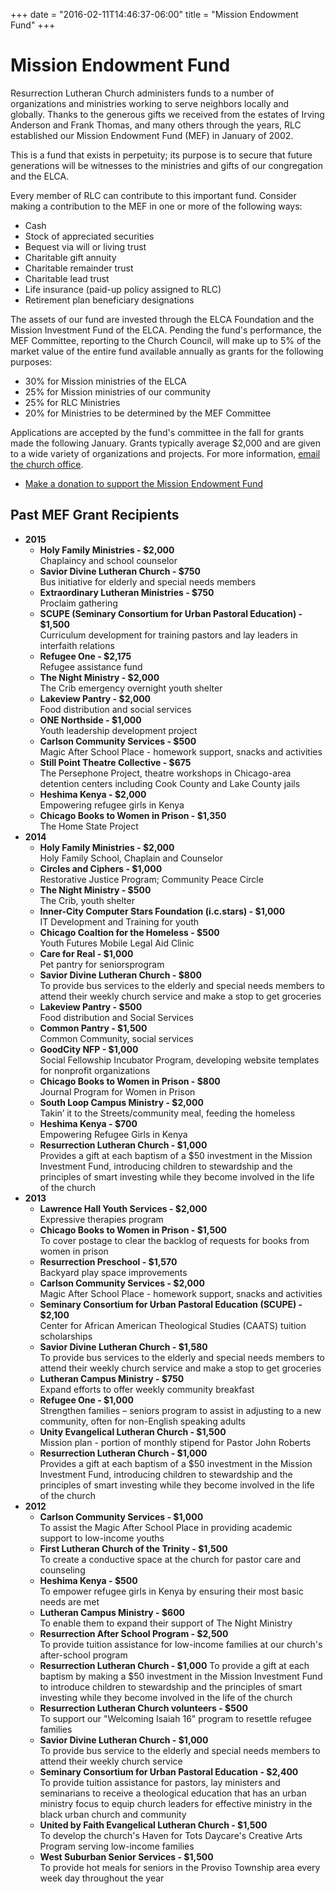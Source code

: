 +++
date = "2016-02-11T14:46:37-06:00"
title = "Mission Endowment Fund"
+++

# Mission Endowment Fund

Resurrection Lutheran Church administers funds to a number of organizations and ministries working to serve neighbors locally and globally. Thanks to the generous gifts we received from the estates of Irving Anderson and Frank Thomas, and many others through the years, RLC established our Mission Endowment Fund (MEF) in January of 2002.

This is a fund that exists in perpetuity; its purpose is to secure that future generations will be witnesses to the ministries and gifts of our congregation and the ELCA.

Every member of RLC can contribute to this important fund. Consider making a contribution to the MEF in one or more of the following ways:

* Cash
* Stock of appreciated securities
* Bequest via will or living trust
* Charitable gift annuity
* Charitable remainder trust
* Charitable lead trust
* Life insurance (paid-up policy assigned to RLC)
* Retirement plan beneficiary designations

The assets of our fund are invested through the ELCA Foundation and the Mission Investment Fund of the ELCA. Pending the fund's performance, the MEF Committee, reporting to the Church Council, will make up to 5% of the market value of the entire fund available annually as grants for the following purposes:

* 30% for Mission ministries of the ELCA
* 25% for Mission ministries of our community
* 25% for RLC Ministries
* 20% for Ministries to be determined by the MEF Committee

Applications are accepted by the fund's committee in the fall for grants made the following January. Grants typically average $2,000 and are given to a wide variety of organizations and projects. For more information, [email the church office](mailto:office@rlclakeview.com).

* [Make a donation to support the Mission Endowment Fund](https://www.eservicepayments.com/cgi-bin/Vanco_ver3.vps?appver3=tYgT1GfNxRUldiimjHMvOW9MBpluIFiU5sGXesGT0_xskSODEa-Up5lt373GHnco2evTpo0mld6BrVzd2nG0pwtHUJrrzprYHQf-D17pxnM=&ver=3)

## Past MEF Grant Recipients

* **2015**
  * **Holy Family Ministries - $2,000**  
    Chaplaincy and school counselor
  * **Savior Divine Lutheran Church - $750**  
    Bus initiative for elderly and special needs members
  * **Extraordinary Lutheran Ministries - $750**  
    Proclaim gathering
  * **SCUPE (Seminary Consortium for Urban Pastoral Education) - $1,500**  
    Curriculum development for training pastors and lay leaders in interfaith relations
  * **Refugee One - $2,175**  
    Refugee assistance fund
  * **The Night Ministry - $2,000**  
    The Crib emergency overnight youth shelter
  * **Lakeview Pantry - $2,000**  
    Food distribution and social services
  * **ONE Northside - $1,000**  
    Youth leadership development project
  * **Carlson Community Services - $500**  
    Magic After School Place - homework support, snacks and activities
  * **Still Point Theatre Collective - $675**  
    The Persephone Project, theatre workshops in Chicago-area detention centers including Cook County and Lake County jails
  * **Heshima Kenya - $2,000**  
    Empowering refugee girls in Kenya
  * **Chicago Books to Women in Prison - $1,350**  
    The Home State Project
* **2014**
  * **Holy Family Ministries - $2,000**  
    Holy Family School, Chaplain and Counselor 
  * **Circles and Ciphers - $1,000**  
    Restorative Justice Program; Community Peace Circle
  * **The Night Ministry - $500**  
    The Crib, youth shelter
  * **Inner-City Computer Stars Foundation (i.c.stars) - $1,000**  
    IT Development and Training for youth
  * **Chicago Coaltion for the Homeless - $500**  
    Youth Futures Mobile Legal Aid Clinic
  * **Care for Real - $1,000**  
    Pet pantry for seniorsprogram
  * **Savior Divine Lutheran Church - $800**  
    To provide bus services to the elderly and special needs members to attend their weekly church service and make a stop to get groceries
  * **Lakeview Pantry - $500**  
    Food distribution and Social Services
  * **Common Pantry - $1,500**  
    Common Community, social services
  * **GoodCity NFP - $1,000**  
    Social Fellowship Incubator Program, developing website templates for nonprofit organizations
  * **Chicago Books to Women in Prison - $800**  
    Journal Program for Women in Prison
  * **South Loop Campus Ministry - $2,000**  
    Takin’ it to the Streets/community meal, feeding the homeless
  * **Heshima Kenya - $700**  
    Empowering Refugee Girls in Kenya
  * **Resurrection Lutheran Church - $1,000**  
    Provides a gift at each baptism of a $50 investment in the Mission Investment Fund, introducing children to stewardship and the principles of smart investing while they become involved in the life of the church
* **2013**
  * **Lawrence Hall Youth Services - $2,000**  
     Expressive therapies program
  * **Chicago Books to Women in Prison - $1,500**  
     To cover postage to clear the backlog of requests for books from women in prison
  * **Resurrection Preschool - $1,570**  
     Backyard play space improvements
  * **Carlson Community Services - $2,000**  
    Magic After School Place - homework support, snacks and activities
  * **Seminary Consortium for Urban Pastoral Education (SCUPE) - $2,100**  
    Center for African American Theological Studies (CAATS) tuition scholarships
  * **Savior Divine Lutheran Church - $1,580**  
    To provide bus services to the elderly and special needs members to attend their weekly church service and make a stop to get groceries
  * **Lutheran Campus Ministry - $750**  
    Expand efforts to offer weekly community breakfast
  * **Refugee One - $1,000**  
    Strengthen families – seniors program to assist in adjusting to a new community, often for non-English speaking adults
  * **Unity Evangelical Lutheran Church - $1,500**  
    Mission plan - portion of monthly stipend for Pastor John Roberts
  * **Resurrection Lutheran Church - $1,000**  
    Provides a gift at each baptism of a $50 investment in the Mission Investment Fund, introducing children to stewardship and the principles of smart investing while they become involved in the life of the church
* **2012**
  * **Carlson Community Services - $1,000**  
    To assist the Magic After School Place in providing academic support to low-income youths
  * **First Lutheran Church of the Trinity - $1,500**  
    To create a conductive space at the church for pastor care and counseling
  * **Heshima Kenya - $500**  
    To empower refugee girls in Kenya by ensuring their most basic needs are met
  * **Lutheran Campus Ministry - $600**  
    To enable them to expand their support of The Night Ministry
  * **Resurrection After School Program - $2,500**  
    To provide tuition assistance for low-income families at our church's after-school program
  * **Resurrection Lutheran Church - $1,000**
    To provide a gift at each baptism by making a $50 investment in the Mission Investment Fund to introduce children to stewardship and the principles of smart investing while they become involved in the life of the church
  * **Resurrection Lutheran Church volunteers - $500**  
    To support our "Welcoming Isaiah 16" program to resettle refugee families
  * **Savior Divine Lutheran Church - $1,000**  
    To provide bus service to the elderly and special needs members to attend their weekly church service
  * **Seminary Consortium for Urban Pastoral Education - $2,400**  
    To provide tuition assistance for pastors, lay ministers and seminarians to receive a theological education that has an urban ministry focus to equip church leaders for effective ministry in the black urban church and community
  * **United by Faith Evangelical Lutheran Church - $1,500**  
    To develop the church's Haven for Tots Daycare's Creative Arts Program serving low-income families
  * **West Suburban Senior Services - $1,500**  
    To provide hot meals for seniors in the Proviso Township area every week day throughout the year
